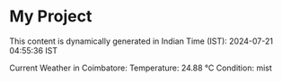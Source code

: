 # My Project

This content is dynamically generated in Indian Time (IST): 2024-07-21 04:55:36 IST


Current Weather in Coimbatore:
Temperature: 24.88 °C
Condition: mist
